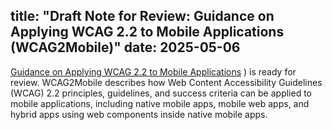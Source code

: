 title: "Draft Note for Review: Guidance on Applying WCAG 2.2 to Mobile Applications (WCAG2Mobile)"
date: 2025-05-06
---

[Guidance on Applying WCAG 2.2 to Mobile Applications](https://www.w3.org/TR/wcag2mobile/)
) is ready for review. WCAG2Mobile describes how Web Content Accessibility Guidelines (WCAG) 2.2 principles, guidelines, and success criteria can be applied to mobile applications, including native mobile apps, mobile web apps, and hybrid apps using web components inside native mobile apps.

